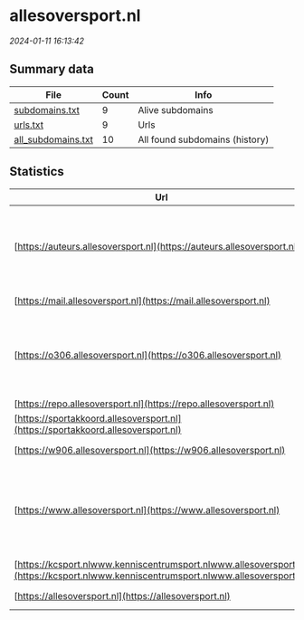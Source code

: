 # allesoversport.nl
*2024-01-11 16:13:42*
## Summary data


| File       | Count | Info |
|------------|-------|------|
|[subdomains.txt](/data/allesoversport.nl/subdomains.txt)|9|Alive subdomains|
|[urls.txt](/data/allesoversport.nl/urls.txt)|9|Urls|
|[all_subdomains.txt](/data/allesoversport.nl/all_subdomains.txt)|10|All found subdomains (history)|


## Statistics


| Url | SSL | Server | Cookie | HSTS | CSP | XFO | XXP | RP | Tech |Title |
|------------|-------|------|------|------|------|------|------|------|------|------|
|[https://auteurs.allesoversport.nl](https://auteurs.allesoversport.nl)| || |:white_check_mark: | | | | :white_check_mark: |HSTS MySQL PHP Varnish:6.2 WordPress Yoast SEO:20.13|Home - Kenniscen...|
|[https://mail.allesoversport.nl](https://mail.allesoversport.nl)| || | | | | | :white_check_mark: |HSTS Varnish:6.2|Default site|
|[https://o306.allesoversport.nl](https://o306.allesoversport.nl)| ||:o: | | | | | :white_check_mark: |Amazon ALB Amazon CloudFront Amazon Web Services|Error 404|
|[https://repo.allesoversport.nl](https://repo.allesoversport.nl)| || |:white_check_mark: | | :white_check_mark: | :white_check_mark: | :white_check_mark: |HSTS PHP|Redirecting to /...|
|[https://sportakkoord.allesoversport.nl](https://sportakkoord.allesoversport.nl)| || |:white_check_mark: | | :white_check_mark: | :white_check_mark: | :white_check_mark: |HSTS Varnish:6.2|302 Found|
|[https://w906.allesoversport.nl](https://w906.allesoversport.nl)| || | | | | | :white_check_mark: |HSTS Varnish:6.2|Default site|
|[https://www.allesoversport.nl](https://www.allesoversport.nl)| || |:white_check_mark: | | :white_check_mark: | :white_check_mark: | :white_check_mark: |Google Tag Manager HSTS MySQL PHP Varnish:6.2 WordPress|Allesoversport.n...|
|[https://kcsport.nlwww.kenniscentrumsport.nlwww.allesoversport.nl](https://kcsport.nlwww.kenniscentrumsport.nlwww.allesoversport.nl)| || | | | | | :white_check_mark: |HSTS Varnish|Default site|
|[https://allesoversport.nl](https://allesoversport.nl)| || |:white_check_mark: | | :white_check_mark: | :white_check_mark: | :white_check_mark: |HSTS Varnish|301 Moved Perman...|